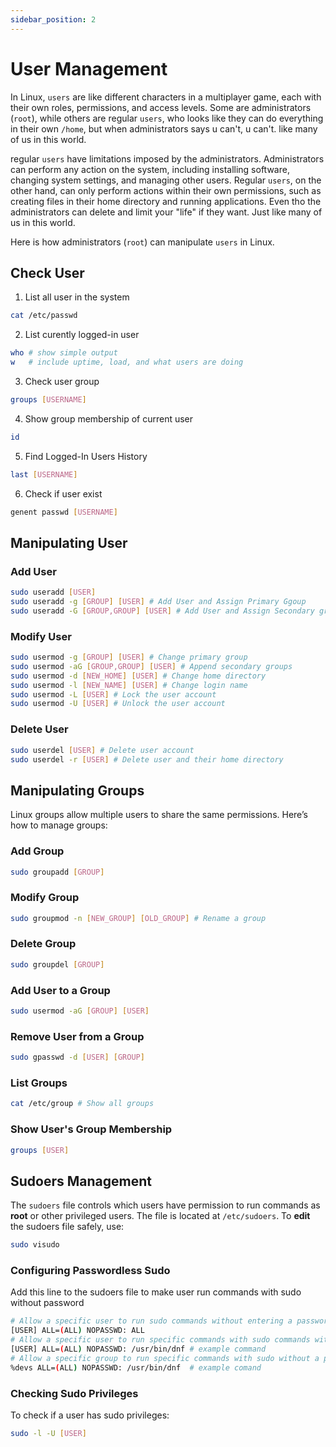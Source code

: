 ```yaml
---
sidebar_position: 2
---
```


# User Management

In Linux, `users` are like different characters in a multiplayer game, each with their own roles, permissions, and access levels. Some are administrators (`root`), while others are regular `users`, who looks like they can do everything in their own `/home`, but when administrators says u can't, u can't. like many of us in this world. 

regular `users` have limitations imposed by the administrators. Administrators can perform any action on the system, including installing software, changing system settings, and managing other users. Regular `users`, on the other hand, can only perform actions within their own permissions, such as creating files in their home directory and running applications. Even tho the administrators can delete and limit your "life" if they want. Just like many of us in this world.

Here is how administrators (`root`) can manipulate `users` in Linux. 

## Check User
1. List all user in the system
```sh
cat /etc/passwd
```
2. List curently logged-in user
```sh
who # show simple output
w   # include uptime, load, and what users are doing
```
3. Check user group
```sh
groups [USERNAME]
```
4. Show group membership of current user
```sh
id
```
5. Find Logged-In Users History
```sh
last [USERNAME]
```
6. Check if user exist
```sh
genent passwd [USERNAME]
```


## Manipulating User
### Add User

```bash
sudo useradd [USER]
sudo useradd -g [GROUP] [USER] # Add User and Assign Primary Ggoup
sudo useradd -G [GROUP,GROUP] [USER] # Add User and Assign Secondary groups
```

### Modify User
```bash
sudo usermod -g [GROUP] [USER] # Change primary group 
sudo usermod -aG [GROUP,GROUP] [USER] # Append secondary groups 
sudo usermod -d [NEW_HOME] [USER] # Change home directory 
sudo usermod -l [NEW_NAME] [USER] # Change login name 
sudo usermod -L [USER] # Lock the user account 
sudo usermod -U [USER] # Unlock the user account
```

### Delete User
```bash
sudo userdel [USER] # Delete user account
sudo userdel -r [USER] # Delete user and their home directory
```

## Manipulating Groups

Linux groups allow multiple users to share the same permissions. Here’s how to manage groups:

### Add Group

```bash
sudo groupadd [GROUP]
```

### Modify Group

```bash
sudo groupmod -n [NEW_GROUP] [OLD_GROUP] # Rename a group
```

### Delete Group

```bash
sudo groupdel [GROUP]
```

### Add User to a Group

```bash
sudo usermod -aG [GROUP] [USER]
```

### Remove User from a Group

```bash
sudo gpasswd -d [USER] [GROUP]
```

### List Groups

```bash
cat /etc/group # Show all groups
```

### Show User's Group Membership

```bash
groups [USER]
```

## Sudoers Management

The `sudoers` file controls which users have permission to run commands as **root** or other privileged users. The file is located at `/etc/sudoers`. To **edit** the sudoers file safely, use:

```bash
sudo visudo
```

### Configuring Passwordless Sudo
Add this line to the sudoers file to make user run commands with sudo without password
```bash
# Allow a specific user to run sudo commands without entering a password
[USER] ALL=(ALL) NOPASSWD: ALL
# Allow a specific user to run specific commands with sudo commands without entering a password
[USER] ALL=(ALL) NOPASSWD: /usr/bin/dnf # example command
# Allow a specific group to run specific commands with sudo without a password:
%devs ALL=(ALL) NOPASSWD: /usr/bin/dnf  # example comand
```

### Checking Sudo Privileges
To check if a user has sudo privileges:
```bash
sudo -l -U [USER]
```

